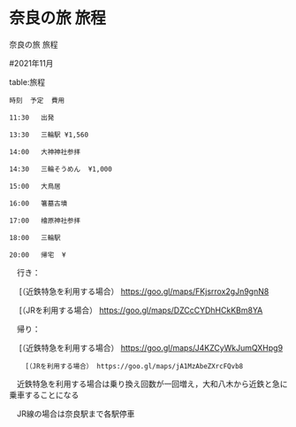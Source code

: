 # 奈良の旅 旅程
奈良の旅 旅程

#2021年11月

table:旅程

	時刻	予定	費用

	11:30	出発	

	13:30	三輪駅	¥1,560

	14:00	大神神社参拝		

	14:30	三輪そうめん	¥1,000

	15:00	大鳥居

	16:00	箸墓古墳

	17:00	檜原神社参拝

	18:00	三輪駅

	20:00	帰宅	¥



　行き：

　	[（近鉄特急を利用する場合） https://goo.gl/maps/FKjsrrox2gJn9gnN8

　	[（JRを利用する場合） https://goo.gl/maps/DZCcCYDhHCkKBm8YA

　帰り：

　	[（近鉄特急を利用する場合） https://goo.gl/maps/J4KZCyWkJumQXHpg9

		[（JRを利用する場合） https://goo.gl/maps/jA1MzAbeZXrcFQvb8

　近鉄特急を利用する場合は乗り換え回数が一回増え，大和八木から近鉄と急に乗車することになる

　JR線の場合は奈良駅まで各駅停車



